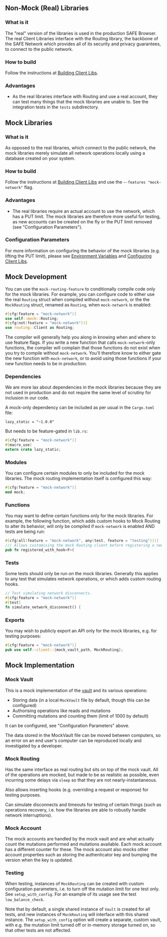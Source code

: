 ## Non-Mock (Real) Libraries

### What is it

The "real" version of the libraries is used in the production SAFE Browser. The real Client Libraries interface with the Routing library, the backbone of the SAFE Network which provides all of its security and privacy guarantees, to connect to the public network.

### How to build

Follow the instructions at [Building Client Libs](.).

### Advantages

- As the real libraries interface with Routing and use a real account, they can test many things that the mock libraries are unable to. See the integration tests in the `tests` subdirectory.

## Mock Libraries

### What is it

As opposed to the real libraries, which connect to the public network, the mock libraries merely simulate all network operations locally using a database created on your system.

### How to build

Follow the instructions at [Building Client Libs](.) and use the `–-features "mock-network"` flag.

### Advantages

- The real libraries require an actual account to use the network, which has a PUT limit. The mock libraries are therefore more useful for testing, as new accounts can be created on the fly or the PUT limit removed (see "Configuration Parameters").

### Configuration Parameters

For more information on configuring the behavior of the mock libraries (e.g. lifting the PUT limit), please see [Environment Variables](https://docs.rs/safe_core/0.32.0/safe_core/#environment-variables) and [Configuring Client Libs](./Configuring-Client-Libs).

## Mock Development

You can use the `mock-routing-feature` to conditionally compile code only for the mock libraries. For example, you can configure code to either use the real `Routing` struct when compiled without `mock-network`, or the the `MockRouting` struct, renamed as `Routing`, when `mock-network` is enabled:

```rust
#[cfg(feature = "mock-network")]
use self::mock::Routing;
#[cfg(not(feature = "mock-network"))]
use routing::Client as Routing;
```

The compiler will generally help you along in knowing when and where to use feature flags. If you write a new function that calls `mock-network`-only functions, the compiler will complain that those functions do not exist when you try to compile without `mock-network`. You'll therefore know to either gate the new function with `mock-network`, or to avoid using those functions if your new function needs to be in production.

### Dependencies

We are more lax about dependencies in the mock libraries because they are not used in production and do not require the same level of scrutiny for inclusion in our code.

A mock-only dependency can be included as per usual in the `Cargo.toml` file:

`lazy_static = "~1.0.0"`

But needs to be feature-gated in `lib.rs`:

```rust
#[cfg(feature = "mock-network")]
#[macro_use]
extern crate lazy_static;
```

### Modules

You can configure certain modules to only be included for the mock libraries. The mock routing implementation itself is configured this way:

```rust
#[cfg(feature = "mock-network")]
mod mock;
```

### Functions

You may want to define certain functions only for the mock libraries. For example, the following function, which adds custom hooks to Mock Routing to alter its behavior, will only be compiled if `mock-network` is enabled AND tests are being run:

```rust
#[cfg(all(feature = "mock-network", any(test, feature = "testing")))]
/// Allows customising the mock Routing client before registering a new account
pub fn registered_with_hook<F>(
```

### Tests

Some tests should only be run on the mock libraries. Generally this applies to any test that simulates network operations, or which adds custom routing hooks.

```rust
// Test simulating network disconnects.
#[cfg(feature = "mock-network")]
#[test]
fn simulate_network_disconnect() {
```

### Exports

You may wish to publicly export an API only for the mock libraries, e.g. for testing purposes:

```rust
#[cfg(feature = "mock-network")]
pub use self::client::{mock_vault_path, MockRouting};
```

## Mock Implementation

### Mock Vault

This is a mock implementation of the [vault](https://github.com/maidsafe/safe_vault) and its various operations:

- Storing data (in a local `MockVault` file by default, though this can be configured)
- Authorising operations like reads and mutations
- Committing mutations and counting them (limit of 1000 by default)

It can be configured, see "Configuration Parameters" above.

The data stored in the MockVault file can be moved between computers, so an error on an end user's computer can be reproduced locally and investigated by a developer.

### Mock Routing

Has the same interface as real routing but sits on top of the mock vault. All of the operations are mocked, but made to be as realistic as possible, even incurring some delays via `sleep` so that they are not nearly-instantaneous.

Also allows inserting hooks (e.g. overriding a request or response) for testing purposes.

Can simulate disconnects and timeouts for testing of certain things (such as operations recovery, i.e. how the libraries are able to robustly handle network interruptions).

### Mock Account

The mock accounts are handled by the mock vault and are what actually count the mutations performed and mutations available. Each mock account has a different counter for these. The mock account also mocks other account properties such as storing the authenticator key and bumping the version when the key is updated.

### Testing

When testing, instances of `MockRouting` can be created with custom configuration parameters, i.e. to turn off the mutation limit for one test only. See `setup_with_config`. For an example of its usage see the test `low_balance_check`.

Note that by default, a single shared instance of `Vault` is created for all tests, and new instances of `MockRouting` will interface with this shared instance. The `setup_with_config` option will create a separate, custom vault, with e.g. the mutation limit turned off or in-memory storage turned on, so that other tests are not affected.
